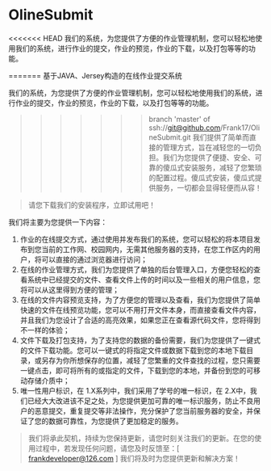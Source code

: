 # OlineSubmit

<<<<<<< HEAD
我们的系统，为您提供了方便的作业管理机制，您可以轻松地使用我们的系统，进行作业的提交，作业的预览，作业的下载，以及打包等等的功能。

=======
基于JAVA、Jersey构造的在线作业提交系统

我们的系统，为您提供了方便的作业管理机制，您可以轻松地使用我们的系统，进行作业的提交，作业的预览，作业的下载，以及打包等等的功能。
>>>>>>> branch 'master' of ssh://git@github.com/Frank17/OlineSubmit.git
我们提供了简单而直接的管理方式，旨在减轻您的一切负担。我们为您提供了便捷、安全、可靠的傻瓜式安装服务，减轻了您繁琐的配置过程。傻瓜式安装，傻瓜式提供服务，一切都会显得轻便而从容！

> 请您下载我们的安装程序，立即试用吧！

我们将主要为您提供一下内容：

1. 作业的在线提交方式，通过使用并发布我们的系统，您可以轻松的将本项目发布到您当前的工作网、校园网内，无需其他服务器的支持，在您工作区内的用户，将可以直接的通过浏览器进行访问；
2. 在线的作业管理方式，我们为您提供了单独的后台管理入口，方便您轻松的查看系统中已经提交的文件、查看文件上传的时间以及一些相关的用户信息，您将可以从这里得到方便的管理；
3. 在线的文件内容预览支持，为了方便您的管理以及查看，我们为您提供了简单快速的文件在线预览功能，您可以不用打开文件本身，而直接查看文件内容，并且我们为您设计了合适的高亮效果，如果您正在查看源代码文件，您将得到不一样的体验；
4. 文件下载及打包支持，为了支持您的数据的备份需要，我们为您提供了一键式的文件下载功能。您可以一键式的将指定文件或数据下载到您的本地下载目录，或另存为你所想保存的位置，减轻了您繁重的文件查找的过程，您只需要一键点击，即可将所有的或指定的文件，下载到您的本地，并备份到您的可移动存储介质中；
5. 唯一性用户标识，在 1.X系列中，我们采用了学号的唯一标识，在 2.X中，我们已经大大改进该不足之处，为您提供更加可靠的唯一标识服务，防止不良用户的恶意提交，重复提交等非法操作，充分保护了您当前服务器的安全，并保证了您的数据可靠性，为您提供了更加稳定的服务。

> 我们将承此契机，持续为您保持更新，请您时刻关注我们的更新。在您的使用过程中，若发现任何问题，请您及时反馈至：[ frankdeveloper@126.com ] 我们将及时为您提供更新和解决方案！
